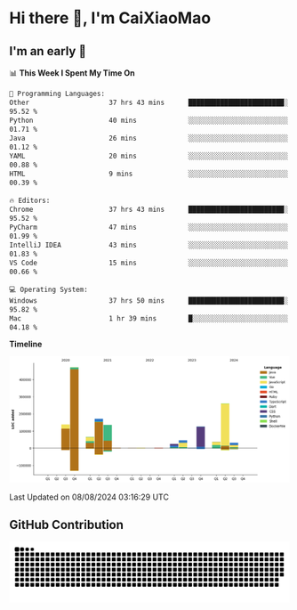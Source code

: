 # Hi there 👋, I'm CaiXiaoMao

## I'm an early 🐤
<!--START_SECTION:waka-->
📊 **This Week I Spent My Time On** 

```text
💬 Programming Languages: 
Other                    37 hrs 43 mins      ████████████████████████░   95.52 % 
Python                   40 mins             ░░░░░░░░░░░░░░░░░░░░░░░░░   01.71 % 
Java                     26 mins             ░░░░░░░░░░░░░░░░░░░░░░░░░   01.12 % 
YAML                     20 mins             ░░░░░░░░░░░░░░░░░░░░░░░░░   00.88 % 
HTML                     9 mins              ░░░░░░░░░░░░░░░░░░░░░░░░░   00.39 % 

🔥 Editors: 
Chrome                   37 hrs 43 mins      ████████████████████████░   95.52 % 
PyCharm                  47 mins             ░░░░░░░░░░░░░░░░░░░░░░░░░   01.99 % 
IntelliJ IDEA            43 mins             ░░░░░░░░░░░░░░░░░░░░░░░░░   01.83 % 
VS Code                  15 mins             ░░░░░░░░░░░░░░░░░░░░░░░░░   00.66 % 

💻 Operating System: 
Windows                  37 hrs 50 mins      ████████████████████████░   95.82 % 
Mac                      1 hr 39 mins        █░░░░░░░░░░░░░░░░░░░░░░░░   04.18 % 
```

**Timeline**

![Lines of Code chart](https://raw.githubusercontent.com/caixiaomao/caixiaomao/main/assets/bar_graph.png)


 Last Updated on 08/08/2024 03:16:29 UTC
<!--END_SECTION:waka-->

## GitHub Contribution
<picture>
  <source media="(prefers-color-scheme: dark)" srcset="/dist/snake/github-contribution-grid-snake-dark.svg" />
  <source media="(prefers-color-scheme: light)" srcset="/dist/snake/github-contribution-grid-snake.svg" />
  <img alt="github contribution grid snake animation" src="/dist/snake/github-contribution-grid-snake.svg" />
</picture>
